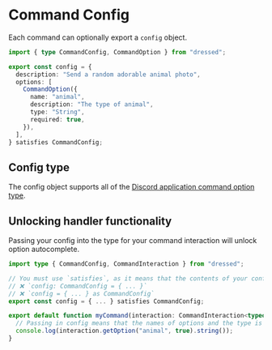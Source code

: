 # Command Config

Each command can optionally export a `config` object.

```ts
import { type CommandConfig, CommandOption } from "dressed";

export const config = {
  description: "Send a random adorable animal photo",
  options: [
    CommandOption({
      name: "animal",
      description: "The type of animal",
      type: "String",
      required: true,
    }),
  ],
} satisfies CommandConfig;
```

## Config type

The config object supports all of the [Discord application command option type](https://discord.com/developers/docs/interactions/application-commands#application-command-object).

## Unlocking handler functionality

Passing your config into the type for your command interaction will unlock option autocomplete.

```ts
import type { CommandConfig, CommandInteraction } from "dressed";

// You must use `satisfies`, as it means that the contents of your config aren't overriden.
// ❌ `config: CommandConfig = { ... }`
// ❌ `config = { ... } as CommandConfig`
export const config = { ... } satisfies CommandConfig;

export default function myCommand(interaction: CommandInteraction<typeof config>) {
  // Passing in config means that the names of options and the type is automatically suggested
  console.log(interaction.getOption("animal", true).string());
}
```

